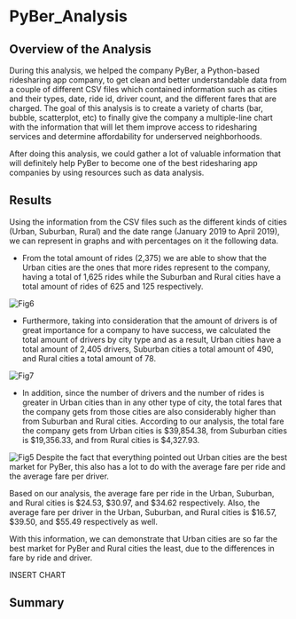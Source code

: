 # PyBer_Analysis

## Overview of the Analysis

During this analysis, we helped the company PyBer, a Python-based ridesharing app company, to get clean and better understandable data from a couple of different CSV files which contained information such as cities and their types, date, ride id, driver count, and the different fares that are charged. The goal of this analysis is to create a variety of charts (bar, bubble, scatterplot, etc) to finally give the company a multiple-line chart with the information that will let them improve access to ridesharing services and determine affordability for underserved neighborhoods.

After doing this analysis, we could gather a lot of valuable information that will definitely help PyBer to become one of the best ridesharing app companies by using resources such as data analysis.

## Results

Using the information from the CSV files such as the different kinds of cities (Urban, Suburban, Rural) and the date range (January 2019 to April 2019), we can represent in graphs and with percentages on it the following data.

- From the total amount of rides (2,375) we are able to show that the Urban cities are the ones that more rides represent to the company, having a total of 1,625 rides while the Suburban and Rural cities have a total amount of rides of 625 and 125 respectively. 

![Fig6](https://user-images.githubusercontent.com/113261292/200179448-05069368-551c-480e-a1c8-cf788c6b20bb.png)
- Furthermore, taking into consideration that the amount of drivers is of great importance for a company to have success, we calculated the total amount of drivers by city type and as a result, Urban cities have a total amount of 2,405 drivers, Suburban cities a total amount of 490, and Rural cities a total amount of 78.

![Fig7](https://user-images.githubusercontent.com/113261292/200179475-514db61d-f4f7-42bc-a309-d0cf036e747c.png)
- In addition, since the number of drivers and the number of rides is greater in Urban cities than in any other type of city, the total fares that the company gets from those cities are also considerably higher than from Suburban and Rural cities. According to our analysis, the total fare the company gets from Urban cities is $39,854.38, from Suburban cities is $19,356.33, and from Rural cities is $4,327.93. 

![Fig5](https://user-images.githubusercontent.com/113261292/200179478-bd14402d-1b10-4ec5-b1e1-62edebffc75f.png)
Despite the fact that everything pointed out Urban cities are the best market for PyBer, this also has a lot to do with the average fare per ride and the average fare per driver. 

Based on our analysis, the average fare per ride in the Urban, Suburban, and Rural cities is $24.53, $30.97, and $34.62 respectively. Also, the average fare per driver in the Urban, Suburban, and Rural cities is $16.57,  $39.50, and $55.49 respectively as well. 

With this information, we can demonstrate that Urban cities are so far the best market for PyBer and Rural cities the least, due to the differences in fare by ride and driver.  

INSERT CHART

## Summary

